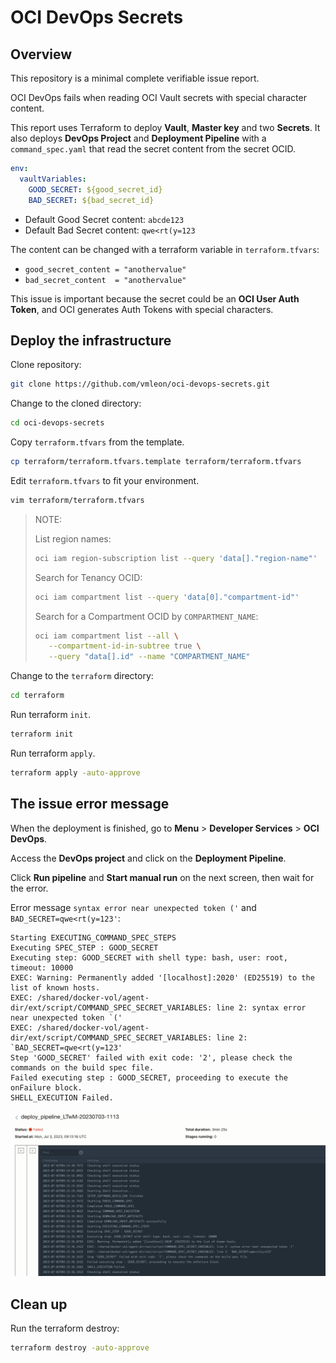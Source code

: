# OCI DevOps Secrets

## Overview

This repository is a minimal complete verifiable issue report.

OCI DevOps fails when reading OCI Vault secrets with special character content.

This report uses Terraform to deploy **Vault**, **Master key** and two **Secrets**. It also deploys **DevOps Project** and **Deployment Pipeline** with a `command_spec.yaml` that read the secret content from the secret OCID.

```yaml
env:
  vaultVariables:
    GOOD_SECRET: ${good_secret_id}
    BAD_SECRET: ${bad_secret_id}
```

- Default Good Secret content: `abcde123`
- Default Bad Secret content: `qwe<rt(y=123`

The content can be changed with a terraform variable in `terraform.tfvars`:
- `good_secret_content = "anothervalue"`
- `bad_secret_content  = "anothervalue"`

This issue is important because the secret could be an **OCI User Auth Token**, and OCI generates Auth Tokens with special characters.

## Deploy the infrastructure

Clone repository:

```bash
git clone https://github.com/vmleon/oci-devops-secrets.git
```

Change to the cloned directory:

```bash
cd oci-devops-secrets
```

Copy `terraform.tfvars` from the template.

```bash
cp terraform/terraform.tfvars.template terraform/terraform.tfvars
```

Edit `terraform.tfvars` to fit your environment.

```bash
vim terraform/terraform.tfvars
```

> 
> NOTE:
>
> List region names:
> ```bash
> oci iam region-subscription list --query 'data[]."region-name"'
> ```
> 
> Search for Tenancy OCID:
> ```bash
> oci iam compartment list --query 'data[0]."compartment-id"'
> ```
> 
> Search for a Compartment OCID by `COMPARTMENT_NAME`:
> ```bash
> oci iam compartment list --all \
>    --compartment-id-in-subtree true \
>    --query "data[].id" --name "COMPARTMENT_NAME"
> ```
> 


Change to the `terraform` directory:

```bash
cd terraform
```

Run terraform `init`.

```bash
terraform init
```

Run terraform `apply`.

```bash
terraform apply -auto-approve
```

## The issue error message

When the deployment is finished, go to **Menu** > **Developer Services** > **OCI DevOps**.

Access the **DevOps project** and click on the **Deployment Pipeline**.

Click **Run pipeline** and **Start manual run** on the next screen, then wait for the error.

Error message `syntax error near unexpected token ('` and `BAD_SECRET=qwe<rt(y=123'`:
```
Starting EXECUTING_COMMAND_SPEC_STEPS   
Executing SPEC_STEP : GOOD_SECRET   
Executing step: GOOD_SECRET with shell type: bash, user: root, timeout: 10000   
EXEC: Warning: Permanently added '[localhost]:2020' (ED25519) to the list of known hosts.   
EXEC: /shared/docker-vol/agent-dir/ext/script/COMMAND_SPEC_SECRET_VARIABLES: line 2: syntax error near unexpected token `('   
EXEC: /shared/docker-vol/agent-dir/ext/script/COMMAND_SPEC_SECRET_VARIABLES: line 2: `BAD_SECRET=qwe<rt(y=123'   
Step 'GOOD_SECRET' failed with exit code: '2', please check the commands on the build spec file.   
Failed executing step : GOOD_SECRET, proceeding to execute the onFailure block.   
SHELL_EXECUTION Failed.
```

![Error message](images/error.png)

## Clean up

Run the terraform destroy:

```bash
terraform destroy -auto-approve
```